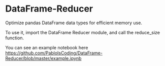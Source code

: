 # DataFrame-Reducer
Optimize pandas DataFrame data types for efficient memory use.

To use it, import the DataFrame Reducer module, and call the reduce_size function.

You can see an example notebook here https://github.com/PabloIsCoding/DataFrame-Reducer/blob/master/example.ipynb
